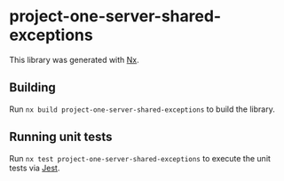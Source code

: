 # project-one-server-shared-exceptions

This library was generated with [Nx](https://nx.dev).

## Building

Run `nx build project-one-server-shared-exceptions` to build the library.

## Running unit tests

Run `nx test project-one-server-shared-exceptions` to execute the unit tests via [Jest](https://jestjs.io).
